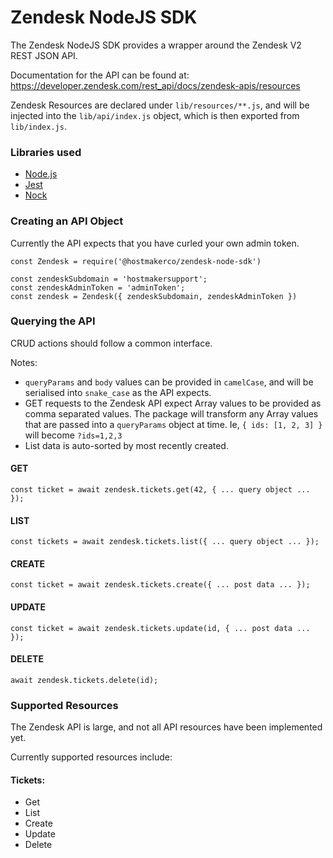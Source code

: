 # Zendesk NodeJS SDK

The Zendesk NodeJS SDK provides a wrapper around the Zendesk V2 REST JSON API.

Documentation for the API can be found at: https://developer.zendesk.com/rest_api/docs/zendesk-apis/resources

Zendesk Resources are declared under `lib/resources/**.js`, and will be injected into the `lib/api/index.js` object, which is then exported from `lib/index.js`.


### Libraries used
* [Node.js](https://nodejs.org/en/)
* [Jest](https://jestjs.io/)
* [Nock](https://github.com/nock/nock)


### Creating an API Object
Currently the API expects that you have curled your own admin token.

```
const Zendesk = require('@hostmakerco/zendesk-node-sdk')

const zendeskSubdomain = 'hostmakersupport';
const zendeskAdminToken = 'adminToken';
const zendesk = Zendesk({ zendeskSubdomain, zendeskAdminToken })
```

### Querying the API

CRUD actions should follow a common interface.

Notes: 
 - `queryParams` and `body` values can be provided in `camelCase`, and will be serialised into `snake_case` as the API expects.
 - GET requests to the Zendesk API expect Array values to be provided as comma separated values. The package will transform any Array values that are passed into a `queryParams` object at time. Ie, `{ ids: [1, 2, 3] }` will become `?ids=1,2,3`
 - List data is auto-sorted by most recently created.


#### GET
```
const ticket = await zendesk.tickets.get(42, { ... query object ... });
```

#### LIST
```
const tickets = await zendesk.tickets.list({ ... query object ... });
```

#### CREATE
```
const ticket = await zendesk.tickets.create({ ... post data ... });
```

#### UPDATE
```
const ticket = await zendesk.tickets.update(id, { ... post data ... });
```

#### DELETE
```
await zendesk.tickets.delete(id);
```

### Supported Resources
The Zendesk API is large, and not all API resources have been implemented yet.

Currently supported resources include:

#### Tickets:
 - Get
 - List
 - Create
 - Update
 - Delete